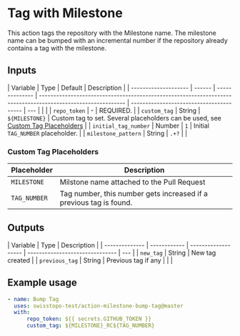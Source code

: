 # Tag with Milestone

This action tags the repository with the Milestone name. The milestone name can be bumped with an incremental number if the repository already contains a tag with the milestone.

## Inputs

| Variable             | Type   | Default        | Description                                                                                                  |
| -------------------- | ------ | -------------- | ------------------------------------------------------------------------------------------------------------ | ---------------------------------------- | --- |
| <!--                 | `bump` | Bool           | `true`                                                                                                       | Bump the milestone tag if already exists | --> |
| `repo_token`         | -      | REQUIRED.      |
| `custom_tag`         | String | `${MILESTONE}` | Custom tag to set. Several placeholders can be used, see [Custom Tag Placeholders](#custom-tag-placeholders) |
| `initial_tag_number` | Number | `1`            | Initial `TAG_NUMBER` placeholder.                                                                            |
| `milestone_pattern`  | String | `.+?`          |                                                                                                              |

### Custom Tag Placeholders

| Placeholder  | Description                                                        |
| ------------ | ------------------------------------------------------------------ |
| `MILESTONE`  | Milstone name attached to the Pull Request                         |
| `TAG_NUMBER` | Tag number, this number gets increased if a previous tag is found. |

## Outputs

| Variable       | Type         | Description         |
| -------------- | ------------ | ------------------- | ------------------------------- | --- |
| `new_tag`      | String       | New tag created     |
| `previous_tag` | String       | Previous tag if any |
| <!--           | `tag_bumped` | Bool                | True if the tag has been bumped | --> |

## Example usage

```yaml
- name: Bump Tag
  uses: swisstopo-test/action-milestone-bump-tag@master
  with:
      repo_token: ${{ secrets.GITHUB_TOKEN }}
      custom_tag: ${MILESTONE}_RC${TAG_NUMBER}
```
